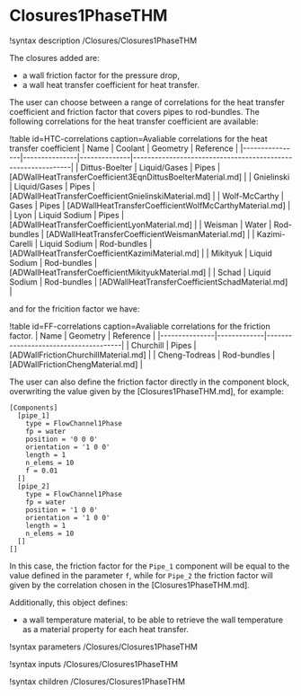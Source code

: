# Closures1PhaseTHM

!syntax description /Closures/Closures1PhaseTHM

The closures added are:

- a wall friction factor for the pressure drop,
- a wall heat transfer coefficient for heat transfer.

The user can choose between a range of correlations for the heat transfer coefficient and friction factor that covers  pipes to rod-bundles. The following correlations for the heat transfer coefficient are available:

!table id=HTC-correlations caption=Avaliable correlations for the heat transfer coefficient
|      Name      |    Coolant    |   Geometry   |                          Reference                          |
|----------------|---------------|--------------|-------------------------------------------------------------|
| Dittus-Boelter | Liquid/Gases  | Pipes        | [ADWallHeatTransferCoefficient3EqnDittusBoelterMaterial.md] |
| Gnielinski     | Liquid/Gases  | Pipes        | [ADWallHeatTransferCoefficientGnielinskiMaterial.md]        |
| Wolf-McCarthy  | Gases         | Pipes        | [ADWallHeatTransferCoefficientWolfMcCarthyMaterial.md]      |
| Lyon           | Liquid Sodium | Pipes        | [ADWallHeatTransferCoefficientLyonMaterial.md]              |
| Weisman        | Water         | Rod-bundles  | [ADWallHeatTransferCoefficientWeismanMaterial.md]           |
| Kazimi-Carelli | Liquid Sodium | Rod-bundles  | [ADWallHeatTransferCoefficientKazimiMaterial.md]            |
| Mikityuk       | Liquid Sodium | Rod-bundles  | [ADWallHeatTransferCoefficientMikityukMaterial.md]          |
| Schad          | Liquid Sodium | Rod-bundles  | [ADWallHeatTransferCoefficientSchadMaterial.md]             |

and for the fricition factor we have:

!table id=FF-correlations caption=Avaliable correlations for the friction factor.
| Name          | Geometry    | Reference                            |
|---------------|-------------|--------------------------------------|
| Churchill     | Pipes       | [ADWallFrictionChurchillMaterial.md] |
| Cheng-Todreas | Rod-bundles | [ADWallFrictionChengMaterial.md]     |


The user can also define the friction factor directly in the component block, overwriting the value given by the [Closures1PhaseTHM.md], for example:

```
[Components]
  [pipe_1]
    type = FlowChannel1Phase
    fp = water
    position = '0 0 0'
    orientation = '1 0 0'
    length = 1
    n_elems = 10
    f = 0.01
  []
  [pipe_2]
    type = FlowChannel1Phase
    fp = water
    position = '1 0 0'
    orientation = '1 0 0'
    length = 1
    n_elems = 10
  []
[]
```

In this case, the friction factor for the `Pipe_1` component will be equal to the value defined in the parameter `f`, while for `Pipe_2` the friction factor will given by the correlation chosen in the [Closures1PhaseTHM.md].

Additionally, this object defines:

- a wall temperature material, to be able to retrieve the wall temperature as a material property for each heat transfer.

!syntax parameters /Closures/Closures1PhaseTHM

!syntax inputs /Closures/Closures1PhaseTHM

!syntax children /Closures/Closures1PhaseTHM
